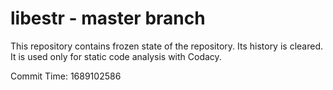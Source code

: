 # libestr - master branch

This repository contains frozen state of the repository.
Its history is cleared. It is used only for static code
analysis with Codacy.

Commit Time: 1689102586